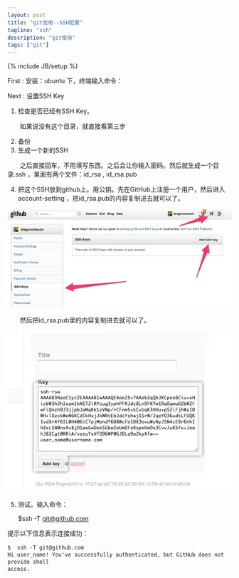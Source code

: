 ```yaml
---
layout: post
title: "git使用--SSH配置"
tagline: "ssh"
description: "git使用"
tags: ["git"]
---
```

{% include JB/setup %}


First : 安装：ubuntu 下，终端输入命令：


Next : 设置SSH Key


1.  检查是否已经有SSH Key。

　　如果说没有这个目录，就直接看第三步

2.  备份
3.  生成一个新的SSH

　　之后直接回车，不用填写东西。之后会让你输入密码。然后就生成一个目录.ssh ，里面有两个文件：id_rsa , id_rsa.pub

4.  把这个SSH放到github上。用公钥。先在GitHub上注册一个用户，然后进入account-setting ，把id_rsa.pub的内容复制进去就可以了。

<img src="/assets/media/20131117_1.jpg" alt="Pic" class="img-center">

　　然后把id_rsa.pub里的内容复制进去就可以了。

<img src="/assets/media/20131117_2.jpg" alt="Pic" class="img-center">

5.  测试。输入命令：
	
	$ssh -T git@github.com
	
提示以下信息表示连接成功：

	$  ssh -T git@github.com
	Hi user_name! You've successfully authenticated, but GitHub does not provide shell
	access.




